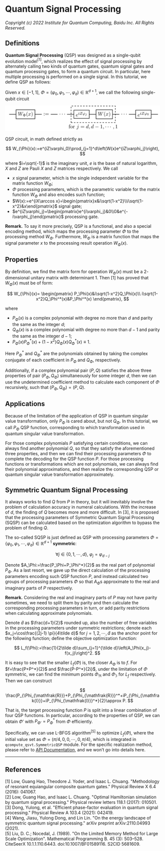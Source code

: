 # Quantum Signal Processing

*Copyright (c) 2022 Institute for Quantum Computing, Baidu Inc. All Rights Reserved.*

## Definitions

**Quantum Signal Processing** (QSP) was designed as a single-qubit evolution model$^{[1]}$, which realizes the effect of signal processing by alternately calling two kinds of quantum gates, quantum signal gates and quantum processing gates, to form a quantum circuit. In particular, here multiple processing is performed on a single signal. In this tutorial, we define QSP as follows:

Given $x\in[-1,1]$, $\Phi=(\varphi_0,\varphi_1,\cdots,\varphi_d)\in\mathbb R^{d+1}$, we call the following single-qubit circuit

![W_phi(x)的定义](./figures/SQSP-WPhix.JPG)

QSP circuit, in math defined strictly as

$$
W_{\Phi}(x):=e^{iZ\varphi_0}\prod_{j=1}^d\left(W(x)e^{iZ\varphi_j}\right),
$$

where $i=\sqrt{-1}$ is the imaginary unit, $e$ is the base of natural logarithm, $X$ and $Z$ are Pauli $X$ and $Z$ matrices respectively. We call

- $x$ signal parameter, which is the single independent variable for the matrix function $W_\Phi$;
- $\Phi$ processing parameters, which is the parametric variable for the matrix function $W_\Phi$ and also encodes such function;
- $W(x):=e^{iX\arccos x}=\begin{pmatrix}x&i\sqrt{1-x^2}\\i\sqrt{1-x^2}&x\end{pmatrix}$ signal gate;
- $e^{iZ\varphi_j}=\begin{pmatrix}e^{i\varphi_j}&0\\0&e^{-i\varphi_j}\end{pmatrix}$ processing gate.

**Remark.** To say it more precisely, QSP is a functional, and also a special encoding method, which maps the processing parameter $\Phi$ to the processing method $W_\Phi$. Furthermore, $W_\Phi$ is a matrix function that maps the signal parameter $x$ to the processing result operation $W_\Phi(x)$.

## Properties

By definition, we find the matrix form for operation $W_\Phi(x)$ must be a $2$-dimensional unitary matrix with determinant $1$. Then $[1]$ has proved that $W_\Phi(x)$ must be of form:

$$
W_{\Phi}(x)= \begin{pmatrix}
P_\Phi(x)&i\sqrt{1-x^2}Q_\Phi(x)\\
i\sqrt{1-x^2}Q_\Phi^*(x)&P_\Phi^*(x)
\end{pmatrix},
$$

where

- $P_{\Phi}(x)$ is a complex polynomial with degree no more than $d$ and parity the same as the integer $d$;
- $Q_{\Phi}(x)$ is a complex polynomial with degree no more than $d-1$ and parity the same as the integer $d-1$;
- $P_\Phi(x)P_\Phi^*(x)+(1-x^2)Q_\Phi(x)Q_\Phi^*(x)\equiv1$.

Here $P_\Phi^*$ and $Q_\Phi^*$ are the polynomials obtained by taking the complex conjugate of each coefficient in $P_\Phi$ and $Q_\Phi$, respectively.

Additionally, if a complex polynomial pair $(P,Q)$ satisfies the above three properties of pair $(P_\Phi,Q_\Phi)$ simultaneously for some integer $d$, then we can use the undetermined coefficient method to calculate each component of $\Phi$ recursively, such that $(P_\Phi,Q_\Phi)=(P,Q)$.

## Applications

Because of the limitation of the application of QSP in quantum singular value transformation, only $P_\Phi$ is cared about, but not $Q_\Phi$. In this tutorial, we call $P_\Phi$ QSP function, corresponding to which transformation used in quantum singular value transformation.

For those complex polynomials $P$ satisfying certain conditions, we can always find another polynomial $Q$, so that they satisfy the aforementioned three properties, and then we can find their processing parameters $\Phi$ to complete the decoding for the QSP function $P$. For those processing functions or transformations which are not polynomials, we can always find their polynomial approximations, and then realize the corresponding QSP or quantum singular value transformation approximately.

## Symmetric Quantum Signal Processing

It always works to find $Q$ from $P$ in theory, but it will inevitably involve the problem of calculation accuracy in numeral calculations. With the increase of $d$, the finding of $Q$ becomes more and more difficult. In $[3]$, it is proposed that the processing parameters of Symmetric Quantum Signal Processing (SQSP) can be calculated based on the optimization algorithm to bypass the problem of finding $Q$.

The so-called SQSP is just defined as QSP with processing parameters $\Phi=\{\varphi_0,\varphi_1,\cdots,\varphi_d\}\in\mathbb R^{d+1}$ **symmetric**:

$$
\forall j\in\{0,1,\cdots,d\},\ \varphi_j=\varphi_{d-j}
$$

Denote $A_\Phi:=\frac{P_\Phi+P_\Phi^*}{2}$ as the real part of polynomial $P_\Phi$. As a last resort, we gave up the direct calculation of the processing parameters encoding such QSP function $P$, and instead calculated two groups of processing parameters $\Phi$ so that $A_\Phi$s approximate to the real and imaginary parts of $P$ respectively.

**Remark.** Considering the real and imaginary parts of $P$ may not have parity sometimes, we need to split them by parity and then calculate the corresponding processing parameters in turn, or add parity restrictions when calculating approximate polynomials.

Denote $\tilde d$ as $\frac{d+1}{2}$ rounded up, also the number of free variables in the processing parameters under symmetric restrictions; denote each $x_j=\cos\frac{(2j-1) \pi}{4\tilde d}$ for $j=1,2,\cdots,\tilde d$ as the anchor point for the following function; define the objective optimization function:

$$
L_f(\Phi):=\frac{1}{2\tilde d}\sum_{j=1}^{\tilde d}\left(A_\Phi(x_j)-f(x_j)\right)^2.
$$

It is easy to see that the smaller $L_f(\Phi)$ is, the closer $A_\Phi$ is to $f$. For $f=\frac{P+P^*}{2}$ and $\frac{P-P^*}{2i}$, under the limitation of $\Phi$ symmetric, we can find the minimum points $\Phi_{\mathfrak{R}}$ and $\Phi_{\mathfrak{I}}$ for $L_f$ respectively. Then we can construct

$$
\frac{P_{\Phi_{\mathfrak{R}}}+P_{\Phi_{\mathfrak{R}}}^*+iP_{\Phi_{\mathfrak{I}}}+iP_{\Phi_{\mathfrak{I}}}^*}{2}\approx P.
$$

That is, the target processing function $P$ is split into a linear combination of four QSP functions. In particular, according to the properties of QSP, we can obtain $\Phi'$ with $P_{\Phi'}=P_\Phi^*$ from $\Phi$  efficiently.

Specifically, we can use L-BFGS algorithm$^{[5]}$ to optimize $L_f(\Phi)$, where the initial value set as $\Phi=(\pi/4,0,0,\cdots,0,\pi/4)$, which is integrated in `qcompute_qsvt.SymmetricQSP` module. For the specific realization method, please refer to [API Documentation](https://quantum-hub.baidu.com/docs/qsvt/SymmetricQSP/SymmetricQSPExternal.html), and we won’t go into details here.

---

## References
[1] Low, Guang Hao, Theodore J. Yoder, and Isaac L. Chuang. "Methodology of resonant equiangular composite quantum gates." Physical Review X 6.4 (2016): 041067.  
[2] Low, Guang Hao, and Isaac L. Chuang. "Optimal Hamiltonian simulation by quantum signal processing." Physical review letters 118.1 (2017): 010501.  
[3] Dong, Yulong, et al. "Efficient phase-factor evaluation in quantum signal processing." Physical Review A 103.4 (2021): 042419.  
[4] Wang, Jiasu, Yulong Dong, and Lin Lin. "On the energy landscape of symmetric quantum signal processing." arXiv preprint arXiv:2110.04993 (2021).  
[5] Liu, D. C.; Nocedal, J. (1989). "On the Limited Memory Method for Large Scale Optimization". Mathematical Programming B. 45 (3): 503–528. CiteSeerX 10.1.1.110.6443. doi:10.1007/BF01589116. S2CID 5681609.  